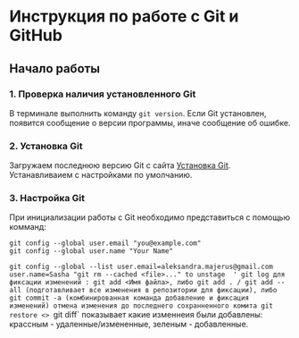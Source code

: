 # Инструкция по работе с Git и GitHub
## Начало работы
### 1. Проверка наличия установленного Git
В терминале выполнить команду `git version`. Если Git установлен, появится сообщение о версии программы, иначе сообщение об ошибке.
### 2. Установка Git
Загружаем последнюю версию Git с сайта [Установка Git](https://git-scm.com/downloads). Устанавливаием с настройками по умолчанию.
### 3. Настройка Git
При инициализации работы с Git необходимо представиться с помощью комманд: 
 ```
 git config --global user.email "you@example.com"
git config --global user.name "Your Name"
```


  `git config --global --list
user.email=aleksandra.majerus@gmail.com
user.name=Sasha
"git rm --cached <file>..." to unstage 
' git log
для фиксации изменений :
git add <Имя файла>, либо git add . / git add --all (подготавливает все изменения в репозитории для фиксации), либо git commit -a (комбинированная команда добавление и фиксация изменений)
отмена изменения до последнего сохранненного комита git restore <>
`git diff` показывает какие изменнеия были добавлены: крассным - удаленные/измененные, зеленым - добавленные.